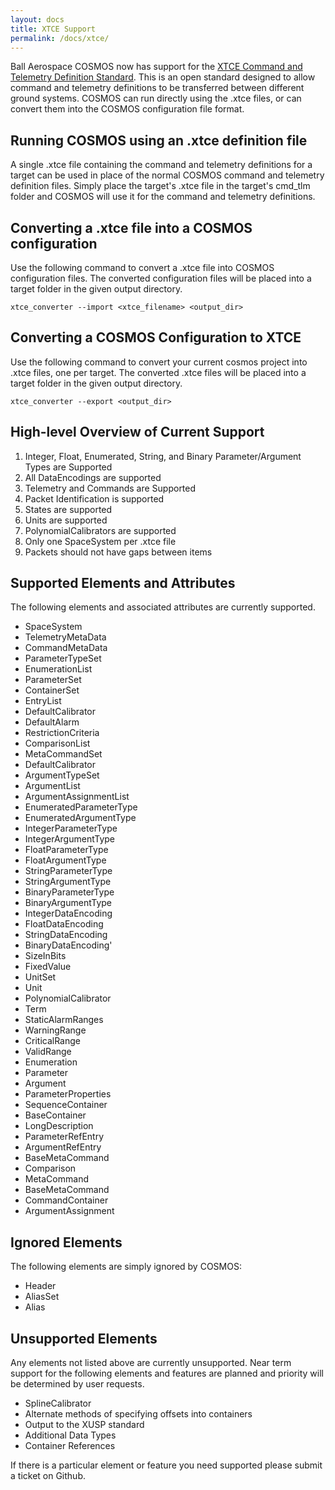 ```yaml
---
layout: docs
title: XTCE Support
permalink: /docs/xtce/
---
```


Ball Aerospace COSMOS now has support for the <a href="https://www.omg.org/xtce/index.htm" target="_blank">XTCE Command and Telemetry Definition Standard</a>. This is an open standard designed to allow command and telemetry definitions to be transferred between different ground systems. COSMOS can run directly using the .xtce files, or can convert them into the COSMOS configuration file format.  

## Running COSMOS using an .xtce definition file

A single .xtce file containing the command and telemetry definitions for a target can be used in place of the normal COSMOS command and telemetry definition files.  Simply place the target's .xtce file in the target's cmd_tlm folder and COSMOS will use it for the command and telemetry definitions.

## Converting a .xtce file into a COSMOS configuration

Use the following command to convert a .xtce file into COSMOS configuration files.  The converted configuration files will be placed into a target folder in the given output directory.

```
xtce_converter --import <xtce_filename> <output_dir>
```

## Converting a COSMOS Configuration to XTCE

Use the following command to convert your current cosmos project into .xtce files, one per target.  The converted .xtce files will be placed into a target folder in the given output directory.

```
xtce_converter --export <output_dir>
```

## High-level Overview of Current Support

 1. Integer, Float, Enumerated, String, and Binary Parameter/Argument Types are Supported
 1. All DataEncodings are supported
 1. Telemetry and Commands are Supported
 1. Packet Identification is supported
 1. States are supported
 1. Units are supported
 1. PolynomialCalibrators are supported
 1. Only one SpaceSystem per .xtce file
 1. Packets should not have gaps between items

## Supported Elements and Attributes

The following elements and associated attributes are currently supported.

 * SpaceSystem
 * TelemetryMetaData
 * CommandMetaData
 * ParameterTypeSet
 * EnumerationList
 * ParameterSet
 * ContainerSet
 * EntryList
 * DefaultCalibrator
 * DefaultAlarm 
 * RestrictionCriteria
 * ComparisonList
 * MetaCommandSet
 * DefaultCalibrator
 * ArgumentTypeSet
 * ArgumentList
 * ArgumentAssignmentList
 * EnumeratedParameterType
 * EnumeratedArgumentType
 * IntegerParameterType
 * IntegerArgumentType
 * FloatParameterType
 * FloatArgumentType
 * StringParameterType
 * StringArgumentType
 * BinaryParameterType
 * BinaryArgumentType
 * IntegerDataEncoding
 * FloatDataEncoding
 * StringDataEncoding
 * BinaryDataEncoding'
 * SizeInBits
 * FixedValue
 * UnitSet
 * Unit
 * PolynomialCalibrator
 * Term
 * StaticAlarmRanges
 * WarningRange
 * CriticalRange
 * ValidRange
 * Enumeration
 * Parameter
 * Argument
 * ParameterProperties
 * SequenceContainer
 * BaseContainer
 * LongDescription
 * ParameterRefEntry
 * ArgumentRefEntry
 * BaseMetaCommand
 * Comparison
 * MetaCommand
 * BaseMetaCommand
 * CommandContainer
 * ArgumentAssignment

## Ignored Elements

The following elements are simply ignored by COSMOS:

 * Header
 * AliasSet
 * Alias

## Unsupported Elements

Any elements not listed above are currently unsupported. Near term support for the following elements and features are planned and priority will be determined by user requests.

 * SplineCalibrator
 * Alternate methods of specifying offsets into containers
 * Output to the XUSP standard
 * Additional Data Types
 * Container References

If there is a particular element or feature you need supported please submit a ticket on Github.

